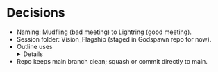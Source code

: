 # Decisions
- Naming: Mudfling (bad meeting) to Lightring (good meeting).
- Session folder: Vision_Flagship (staged in Godspawn repo for now).
- Outline uses <details> blocks to keep surface skim, depth on demand.
- Repo keeps main branch clean; squash or commit directly to main.
